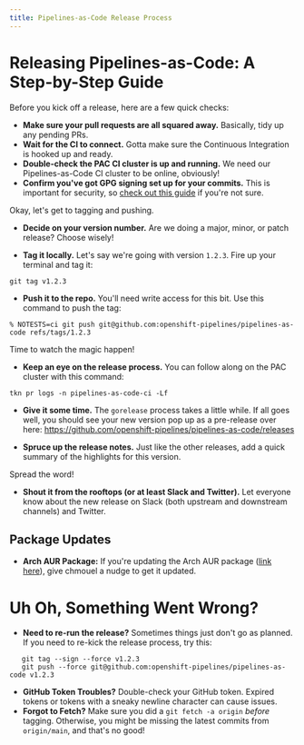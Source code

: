 ```yaml
---
title: Pipelines-as-Code Release Process
---
```


# Releasing Pipelines-as-Code: A Step-by-Step Guide

Before you kick off a release, here are a few quick checks:

* **Make sure your pull requests are all squared away.**  Basically, tidy up any pending PRs.
* **Wait for the CI to connect.**  Gotta make sure the Continuous Integration is hooked up and ready.
* **Double-check the PAC CI cluster is up and running.**  We need our Pipelines-as-Code CI cluster to be online, obviously!
* **Confirm you've got GPG signing set up for your commits.** This is important for security, so [check out this guide](https://docs.github.com/en/authentication/managing-commit-signature-verification/about-commit-signature-verification) if you're not sure.

Okay, let's get to tagging and pushing.

* **Decide on your version number.** Are we doing a major, minor, or patch release?  Choose wisely!

* **Tag it locally.**  Let's say we're going with version `1.2.3`.  Fire up your terminal and tag it:

```shell
git tag v1.2.3
```

* **Push it to the repo.**  You'll need write access for this bit.  Use this command to push the tag:

```shell
% NOTESTS=ci git push git@github.com:openshift-pipelines/pipelines-as-code refs/tags/1.2.3
```

Time to watch the magic happen!

* **Keep an eye on the release process.** You can follow along on the PAC cluster with this command:

```shell
tkn pr logs -n pipelines-as-code-ci -Lf
```

* **Give it some time.**  The `gorelease` process takes a little while.  If all goes well, you should see your new version pop up as a pre-release over here: <https://github.com/openshift-pipelines/pipelines-as-code/releases>

* **Spruce up the release notes.** Just like the other releases, add a quick summary of the highlights for this version.

Spread the word!

* **Shout it from the rooftops (or at least Slack and Twitter).** Let everyone know about the new release on Slack (both upstream and downstream channels) and Twitter.

## Package Updates

* **Arch AUR Package:**  If you're updating the Arch AUR package ([link here](https://aur.archlinux.org/packages/tkn-pac)), give chmouel a nudge to get it updated.

# Uh Oh, Something Went Wrong?

* **Need to re-run the release?**  Sometimes things just don't go as planned. If you need to re-kick the release process, try this:

```shell
   git tag --sign --force v1.2.3
   git push --force git@github.com:openshift-pipelines/pipelines-as-code v1.2.3
```

* **GitHub Token Troubles?**  Double-check your GitHub token.  Expired tokens or tokens with a sneaky newline character can cause issues.
* **Forgot to Fetch?**  Make sure you did a `git fetch -a origin` *before* tagging.  Otherwise, you might be missing the latest commits from `origin/main`, and that's no good!
